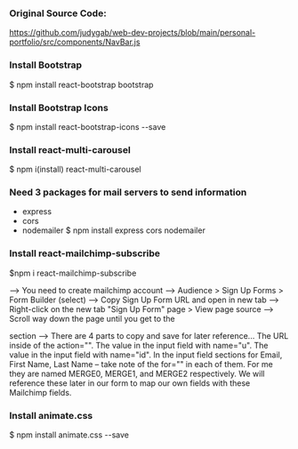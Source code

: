 ### Original Source Code:
https://github.com/judygab/web-dev-projects/blob/main/personal-portfolio/src/components/NavBar.js


### Install Bootstrap
$ npm install react-bootstrap bootstrap

### Install Bootstrap Icons
$ npm install react-bootstrap-icons --save

### Install react-multi-carousel
$ npm i(install) react-multi-carousel

### Need 3 packages for mail servers to send information
- express
- cors
- nodemailer
$ npm install express cors nodemailer

### Install react-mailchimp-subscribe
$npm i react-mailchimp-subscribe

--> You need to create mailchimp account
--> Audience > Sign Up Forms > Form Builder (select)
--> Copy Sign Up Form URL and open in new tab
--> Right-click on the new tab "Sign Up Form" page > View page source
--> Scroll way down the page until you get to the <form> section
--> There are 4 parts to copy and save for later reference...
    The URL inside of the action="".
    The value in the input field with name="u".
    The value in the input field with name="id".
    In the input field sections for Email, First Name, Last Name – take note of the for="" in each of them. For me they are named MERGE0, MERGE1, and MERGE2 respectively. 
    We will reference these later in our form to map our own fields with these Mailchimp fields.

### Install animate.css
$ npm install animate.css --save